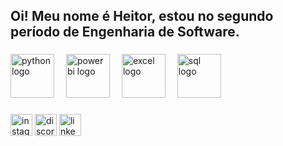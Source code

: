 <h2 align="left">Oi! Meu nome é Heitor, estou no segundo período de Engenharia de Software.</h2>

###

<div align="left">
  <img src="https://img.icons8.com/?size=100&id=undefined&format=png&color=000000" height="70" style="margin-right: 15px;" alt="python logo"/>
  <img src="https://img.icons8.com/?size=100&id=Ny0t2MYrJ70p&format=png&color=000000" height="70" style="margin-right: 15px;" alt="power bi logo"/>
  <img src="https://img.icons8.com/?size=100&id=117561&format=png&color=000000" height="70" style="margin-right: 15px;" alt="excel logo"/>
  <img src="https://img.icons8.com/?size=100&id=UFF3hmipmJ2V&format=png&color=000000" height="70" alt="sql logo"/>
</div>

###

<div align="left">
  <a href="https://www.instagram.com/publio.heitor/">
  <img src="https://img.shields.io/static/v1?message=Instagram&logo=instagram&label=&color=E4405F&logoColor=white&labelColor=&style=for-the-badge" height="35" alt="instagram logo"  /></a>
  <a href="https://discord.com/channels/@heitor.publio">
  <img src="https://img.shields.io/static/v1?message=Discord&logo=discord&label=&color=7289DA&logoColor=white&labelColor=&style=for-the-badge" height="35" alt="discord logo"  /></a>
  <a href="https://www.linkedin.com/in/heitorp%C3%BAblio/">
  <img src="https://img.shields.io/static/v1?message=LinkedIn&logo=linkedin&label=&color=0077B5&logoColor=white&labelColor=&style=for-the-badge" height="35" alt="linkedin logo"  /></a>
</div>

###
